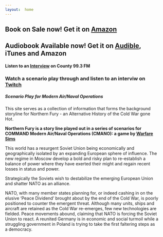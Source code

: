 ```yaml
---
layout:  home
---
```


## Book on Sale now! **Get it on [Amazon](https://www.amazon.com/dp/B07R7BVQ31?ref_=pe_3052080_276849420)**

## Audiobook Available now! **Get it on [Audible](https://www.audible.com/pd/B087C9824B/?source_code=AUDFPWS0223189MWT-BK-ACX0-192718&ref=acx_bty_BK_ACX0_192718_rh_us), iTunes and Amazon**

#### **Listen to an [Interview](/assets/audio/993interview_gauvin.mp3) on County 99.3 FM**

### Watch a scenario play through and listen to an interviw on [Twitch](https://www.twitch.tv/videos/427260603)

##### Scenario Play for Modern Air/Naval Operations

This site serves as a collection of information that forms the background storyline for Northern Fury - an Alternative History of the Cold War gone Hot.

**Northern Fury is a story line played out in a series of scenarios for COMMAND Modern Air/Naval Operations (CMANO): a game by [Warfare Sims](http://www.warfaresims.com/)**

This world has a resurgent Soviet Union being economically and geographically isolated by an expanding European sphere of influence. The new regime in Moscow develop a bold and risky plan to re-establish a balance of power where they have exerted their might and regain recent losses in status and power.

Strategically the Soviets wish to destabilize the emerging European Union and shatter NATO as an alliance. 

NATO, with many member states planning for, or indeed cashing in on the elusive ‘Peace Dividend’ brought about by the end of the Cold War, is poorly positioned to counter the emergent threat. Although many units, ships and aircraft are retained as the Cold War re-emerges, few new technologies are fielded.  Peace movements abound, claiming that NATO is forcing the Soviet Union to react. A reunited Germany is in economic and social turmoil while a struggling government in Poland is trying to take the first faltering steps as a democracy.  
